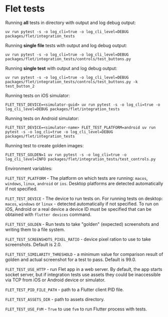 # Flet tests

Running **all** tests in directory with output and log debug output:

```
uv run pytest -s -o log_cli=true -o log_cli_level=DEBUG packages/flet/integration_tests
```

Running **single file** tests with output and log debug output:

```
uv run pytest -s -o log_cli=true -o log_cli_level=DEBUG packages/flet/integration_tests/controls/test_buttons.py
```

Running **single test** with output and log debug output:

```
uv run pytest -s -o log_cli=true -o log_cli_level=DEBUG packages/flet/integration_tests/controls/test_buttons.py -k test_button_2
```

Running tests on iOS simulator:

```
FLET_TEST_DEVICE=<simulator-guid> uv run pytest -s -o log_cli=true -o log_cli_level=DEBUG packages/flet/integration_tests
```

Running tests on Android simulator:

```
FLET_TEST_DEVICE=<simulator-name> FLET_TEST_PLATFORM=android uv run pytest -s -o log_cli=true -o log_cli_level=DEBUG packages/flet/integration_tests
```

Running test to create golden images:

```
FLET_TEST_GOLDEN=1 uv run pytest -s -o log_cli=true -o log_cli_level=INFO packages/flet/integration_tests/test_controls.py
```

Environment variables:

`FLET_TEST_PLATFORM` - The platform on which tests are running: `macos`, `windows`, `linux`, `android` or `ios`. Desktop platforms are detected automatically if not specified.

`FLET_TEST_DEVICE` - The device to run tests on. For running tests on desktop: `macos`, `windows` or `linux` - detected automatically if not specified. To run on iOS, Android or a real device a device ID must be specified that can be obtained with `flutter devices` command.

`FLET_TEST_GOLDEN` - Run tests to take "golden" (expected) screenshots and writing them to a file system.

`FLET_TEST_SCREENSHOTS_PIXEL_RATIO` - device pixel ration to use to take screenshots. Default is 2.0.

`FLET_TEST_SIMILARITY_THRESHOLD` - a minimum value for comparison result of golden and actual screenshot for a test to pass. Default is 99.0.

`FLET_TEST_USE_HTTP` - run Flet app in a web server. By default, the app starts socket
server, but if integration tests use assets they could be inaccessible via TCP from iOS or
Android device or simulator.

`FLET_TEST_PID_FILE_PATH` - path to a Flutter client PID file.

`FLET_TEST_ASSETS_DIR` - path to assets directory.

`FLET_TEST_USE_FVM` - `True` to use `fvm` to run Flutter process with tests.
